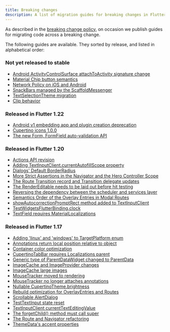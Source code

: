 ```yaml
---
title: Breaking changes
description: A list of migration guides for breaking changes in Flutter.
---
```


As described in the [breaking change policy][],
on occasion we publish guides
for migrating code across a breaking change.

The following guides are available. They sorted by
release, and listed in alphabetical order:

### Not yet released to stable

* [Android ActivityControlSurface attachToActivity signature change][]
* [Material Chip button semantics][]
* [Network Policy on iOS and Android][]
* [SnackBars managed by the ScaffoldMessenger][]
* [TextSelectionTheme migration][]
* [Clip behavior][]

[Android ActivityControlSurface attachToActivity signature change]: /docs/release/breaking-changes/android-activity-control-surface-attach
[Material Chip button semantics]: /docs/release/breaking-changes/material-chip-button-semantics
[Network Policy on iOS and Android]: /docs/release/breaking-changes/network-policy-ios-android
[SnackBars managed by the ScaffoldMessenger]:  /docs/release/breaking-changes/scaffold-messenger
[TextSelectionTheme migration]: /docs/release/breaking-changes/text-selection-theme
[Clip behavior]: /docs/release/breaking-changes/clip-behavior

### Released in Flutter 1.22

* [Android v1 embedding app and plugin creation deprecation][]
* [Cupertino icons 1.0.0][]
* [The new Form, FormField auto-validation API][]


[Android v1 embedding app and plugin creation deprecation]: /docs/release/breaking-changes/android-v1-embedding-create-deprecation
[Cupertino icons 1.0.0]: /docs/release/breaking-changes/cupertino-icons-1.0.0
[The new Form, FormField auto-validation API]: /docs/release/breaking-changes/form-field-autovalidation-api

### Released in Flutter 1.20

* [Actions API revision][]
* [Adding TextInputClient.currentAutofillScope property][]
* [Dialogs' Default BorderRadius][]
* [More Strict Assertions in the Navigator and the Hero Controller Scope][]
* [The Route Transition record and Transition delegate updates][]
* [The RenderEditable needs to be laid out before hit testing][]
* [Reversing the dependency between the scheduler and services layer][]
* [Semantics Order of the Overlay Entries in Modal Routes][]
* [showAutocorrectionPromptRect method added to TextInputClient][]
* [TestWidgetsFlutterBinding.clock][]
* [TextField requires MaterialLocalizations][]

[Actions API revision]: /docs/release/breaking-changes/actions-api-revision
[Adding TextInputClient.currentAutofillScope property]: /docs/release/breaking-changes/add-currentAutofillScope-to-TextInputClient
[Dialogs' Default BorderRadius]:/docs/release/breaking-changes/dialog-border-radius
[More Strict Assertions in the Navigator and the Hero Controller Scope]: /docs/release/breaking-changes/hero-controller-scope
[Reversing the dependency between the scheduler and services layer]: /docs/release/breaking-changes/services-scheduler-dependency-reversed
[The RenderEditable needs to be laid out before hit testing]: /docs/release/breaking-changes/rendereditable-layout-before-hit-test
[Semantics Order of the Overlay Entries in Modal Routes]: /docs/release/breaking-changes/modal-router-semantics-order
[showAutocorrectionPromptRect method added to TextInputClient]: /docs/release/breaking-changes/add-showAutocorrectionPromptRect
[TestWidgetsFlutterBinding.clock]: /docs/release/breaking-changes/test-widgets-flutter-binding-clock
[TextField requires MaterialLocalizations]: /docs/release/breaking-changes/text-field-material-localizations
[The Route Transition record and Transition delegate updates]: /docs/release/breaking-changes/route-transition-record-and-transition-delegate

### Released in Flutter 1.17

* [Adding 'linux' and 'windows' to TargetPlatform enum][]
* [Annotations return local position relative to object][]
* [Container color optimization][]
* [CupertinoTabBar requires Localizations parent][]
* [Generic type of ParentDataWidget changed to ParentData][]
* [ImageCache and ImageProvider changes][]
* [ImageCache large images][]
* [MouseTracker moved to rendering][]
* [MouseTracker no longer attaches annotations][]
* [Nullable CupertinoTheme.brightness][]
* [Rebuild optimization for OverlayEntries and Routes][]
* [Scrollable AlertDialog][]
* [TestTextInput state reset][]
* [TextInputClient currentTextEditingValue][]
* [The forgetChild() method must call super][]
* [The Route and Navigator refactoring][]
* [ThemeData's accent properties][]

[Adding 'linux' and 'windows' to TargetPlatform enum]: /docs/release/breaking-changes/target-platform-linux-windows
[Annotations return local position relative to object]: /docs/release/breaking-changes/annotations-return-local-position-relative-to-object
[breaking change policy]: /docs/resources/compatibility
[Container color optimization]: /docs/release/breaking-changes/container-color
[CupertinoTabBar requires Localizations parent]: /docs/release/breaking-changes/cupertino-tab-bar-localizations
[Generic type of ParentDataWidget changed to ParentData]: /docs/release/breaking-changes/parent-data-widget-generic-type
[ImageCache and ImageProvider changes]: /docs/release/breaking-changes/image-cache-and-provider
[ImageCache large images]: /docs/release/breaking-changes/imagecache-large-images
[MouseTracker moved to rendering]: /docs/release/breaking-changes/mouse-tracker-moved-to-rendering
[MouseTracker no longer attaches annotations]: /docs/release/breaking-changes/mouse-tracker-no-longer-attaches-annotations
[Nullable CupertinoTheme.brightness]: /docs/release/breaking-changes/nullable-cupertinothemedata-brightness
[Rebuild optimization for OverlayEntries and Routes]: /docs/release/breaking-changes/overlay-entry-rebuilds
[Scrollable AlertDialog]: /docs/release/breaking-changes/scrollable-alert-dialog
[TestTextInput state reset]: /docs/release/breaking-changes/test-text-input
[TextInputClient currentTextEditingValue]: /docs/release/breaking-changes/text-input-client-current-value
[The forgetChild() method must call super]: /docs/release/breaking-changes/forgetchild-call-super
[The Route and Navigator refactoring]: /docs/release/breaking-changes/route-navigator-refactoring
[ThemeData's accent properties]: /docs/release/breaking-changes/theme-data-accent-properties
